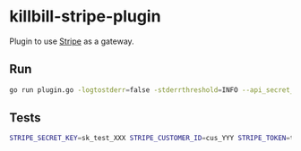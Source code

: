 killbill-stripe-plugin
======================

Plugin to use [Stripe](https://stripe.com/) as a gateway.

Run
---

```bash
go run plugin.go -logtostderr=false -stderrthreshold=INFO --api_secret_key=sk_test_XXX
```

Tests
-----

```bash
STRIPE_SECRET_KEY=sk_test_XXX STRIPE_CUSTOMER_ID=cus_YYY STRIPE_TOKEN=tok_mastercard go test -test.v ./...
```
